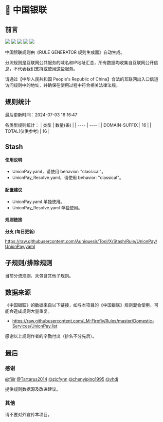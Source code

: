 # 🧸 中国银联

## 前言

![](https://shields.io/badge/-移除重复规则-ff69b4) ![](https://shields.io/badge/-DOMAIN与DOMAIN--SUFFIX合并-green) ![](https://shields.io/badge/-DOMAIN--SUFFIX间合并-critical) ![](https://shields.io/badge/-DOMAIN--SUFFIX与DOMAIN--KEYWORD合并-blue) ![](https://shields.io/badge/-IP--CIDR(6)合并-blueviolet) 

中国银联规则由《RULE GENERATOR 规则生成器》自动生成。

分流规则是互联网公共服务的域名和IP地址汇总，所有数据均收集自互联网公开信息，不代表我们支持或使用这些服务。

请通过【中华人民共和国 People's Republic of China】合法的互联网出入口信道访问规则中的地址，并确保在使用过程中符合相关法律法规。

## 规则统计

最后更新时间：2024-07-03 16:16:47

各类型规则统计：
| 类型 | 数量(条)  | 
| ---- | ----  |
| DOMAIN-SUFFIX | 16  | 
| TOTAL(仅供参考) | 16  | 


## Stash 

#### 使用说明
- UnionPay.yaml，请使用 behavior: "classical"。
- UnionPay_Resolve.yaml，请使用 behavior: "classical"。

#### 配置建议
- UnionPay.yaml 单独使用。
- UnionPay_Resolve.yaml 单独使用。

#### 规则链接
**分支 (每日更新)**

https://raw.githubusercontent.com/Auniquesir/Tool/X/Stash/Rule/UnionPay/UnionPay.yaml











## 子规则/排除规则


当前分流规则，未包含其他子规则。

## 数据来源

《中国银联》的数据来自以下链接，如与本项目的《中国银联》规则混合使用，可能会造成规则大量重复。

- https://raw.githubusercontent.com/LM-Firefly/Rules/master/Domestic-Services/UnionPay.list


感谢以上规则作者的辛勤付出（排名不分先后）。

## 最后

### 感谢

[@fiiir](https://github.com/fiiir) [@Tartarus2014](https://github.com/Tartarus2014) [@zjcfynn](https://github.com/zjcfynn) [@chenyiping1995](https://github.com/chenyiping1995) [@vhdj](https://github.com/vhdj)

提供规则数据源及改进建议。

### 其他

请不要对外宣传本项目。